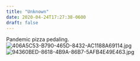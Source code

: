```yaml
---
title: "Unknown"
date: 2020-04-24T17:27:38-0600
draft: false
---
```


Pandemic pizza pedaling. ![406A5C53-B790-465D-8432-AC1188A69114.jpg](https://ianwhitney.micro.blog/uploads/2020/75ff61b21c.jpg) ![94360BED-8618-4B9A-86B7-5AFB4E49E463.jpg](https://ianwhitney.micro.blog/uploads/2020/34f8255a36.jpg)
